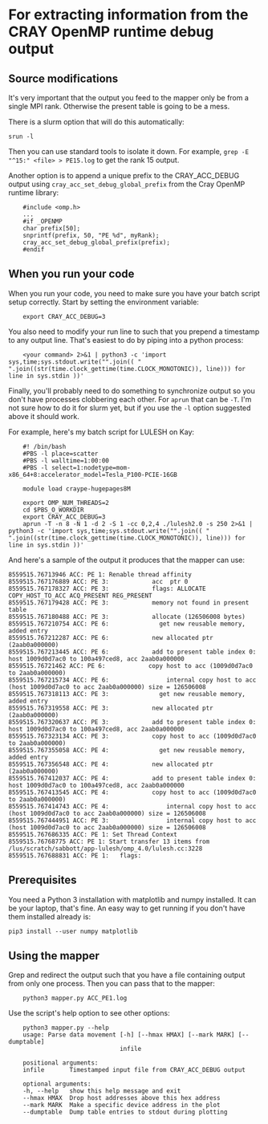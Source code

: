 For extracting information from the CRAY OpenMP runtime debug output
=======================================================================

Source modifications
----------------------
It's very important that the output you feed to the mapper only be from a single MPI rank. Otherwise the present table is going to be a mess. 

There is a slurm option that will do this automatically:
```
srun -l
```
Then you can use standard tools to isolate it down. For example, `grep -E "^15:" <file> > PE15.log` to get the rank 15 output. 

Another option is to append a unique prefix to the CRAY_ACC_DEBUG output using `cray_acc_set_debug_global_prefix` from the Cray OpenMP runtime library:

```
    #include <omp.h>
    ...
    #if _OPENMP
    char prefix[50];
    snprintf(prefix, 50, "PE %d", myRank);
    cray_acc_set_debug_global_prefix(prefix);
    #endif
```

When you run your code
-------------------------
When you run your code, you need to make sure you have your batch script setup correctly. Start by setting the environment variable:

```
    export CRAY_ACC_DEBUG=3
```

You also need to modify your run line to such that you prepend a timestamp to any output line. That's easiest to do by piping into a python process:

```
    <your command> 2>&1 | python3 -c 'import sys,time;sys.stdout.write("".join(( " ".join((str(time.clock_gettime(time.CLOCK_MONOTONIC)), line))) for line in sys.stdin ))'
```

Finally, you'll probably need to do something to synchronize output so you don't have processes clobbering each other. For `aprun` that can be `-T`. I'm not sure how to do it for slurm yet, but if you use the `-l` option suggested above it should work.

For example, here's my batch script for LULESH on Kay:

```
    #! /bin/bash
    #PBS -l place=scatter
    #PBS -l walltime=1:00:00
    #PBS -l select=1:nodetype=mom-x86_64+8:accelerator_model=Tesla_P100-PCIE-16GB

    module load craype-hugepages8M

    export OMP_NUM_THREADS=2
    cd $PBS_O_WORKDIR
    export CRAY_ACC_DEBUG=3
    aprun -T -n 8 -N 1 -d 2 -S 1 -cc 0,2,4 ./lulesh2.0 -s 250 2>&1 | python3 -c 'import sys,time;sys.stdout.write("".join(( " ".join((str(time.clock_gettime(time.CLOCK_MONOTONIC)), line))) for line in sys.stdin ))'
```

And here's a sample of the output it produces that the mapper can use:

```
8559515.76713946 ACC: PE 1: Renable thread affinity
8559515.767176889 ACC: PE 3:            acc  ptr 0
8559515.767178327 ACC: PE 3:            flags: ALLOCATE COPY_HOST_TO_ACC ACQ_PRESENT REG_PRESENT
8559515.767179428 ACC: PE 3:            memory not found in present table
8559515.767180488 ACC: PE 3:            allocate (126506008 bytes)
8559515.767210754 ACC: PE 6:              get new reusable memory, added entry
8559515.767212287 ACC: PE 6:            new allocated ptr (2aab0a000000)
8559515.767213445 ACC: PE 6:            add to present table index 0: host 1009d0d7ac0 to 100a497ced8, acc 2aab0a000000
8559515.76721462 ACC: PE 6:            copy host to acc (1009d0d7ac0 to 2aab0a000000)
8559515.767215734 ACC: PE 6:                internal copy host to acc (host 1009d0d7ac0 to acc 2aab0a000000) size = 126506008
8559515.767318113 ACC: PE 3:              get new reusable memory, added entry
8559515.767319558 ACC: PE 3:            new allocated ptr (2aab0a000000)
8559515.767320637 ACC: PE 3:            add to present table index 0: host 1009d0d7ac0 to 100a497ced8, acc 2aab0a000000
8559515.767323134 ACC: PE 3:            copy host to acc (1009d0d7ac0 to 2aab0a000000)
8559515.767355058 ACC: PE 4:              get new reusable memory, added entry
8559515.767356548 ACC: PE 4:            new allocated ptr (2aab0a000000)
8559515.767412037 ACC: PE 4:            add to present table index 0: host 1009d0d7ac0 to 100a497ced8, acc 2aab0a000000
8559515.767413545 ACC: PE 4:            copy host to acc (1009d0d7ac0 to 2aab0a000000)
8559515.767414743 ACC: PE 4:                internal copy host to acc (host 1009d0d7ac0 to acc 2aab0a000000) size = 126506008
8559515.767444951 ACC: PE 3:                internal copy host to acc (host 1009d0d7ac0 to acc 2aab0a000000) size = 126506008
8559515.767686335 ACC: PE 1: Set Thread Context
8559515.76768775 ACC: PE 1: Start transfer 13 items from /lus/scratch/sabbott/app-lulesh/omp_4.0/lulesh.cc:3228
8559515.767688831 ACC: PE 1:   flags:
```

Prerequisites
----------------
You need a Python 3 installation with matplotlib and numpy installed. It can be your laptop, that's fine. An easy way to get running if you don't have them installed already is:

```
pip3 install --user numpy matplotlib
```

Using the mapper
------------------
Grep and redirect the output such that you have a file containing output from only one process. Then you can pass that to the mapper:

```
    python3 mapper.py ACC_PE1.log
```
Use the script's help option to see other options:
```
    python3 mapper.py --help
    usage: Parse data movement [-h] [--hmax HMAX] [--mark MARK] [--dumptable]
                               infile

    positional arguments:
    infile       Timestamped input file from CRAY_ACC_DEBUG output

    optional arguments:
    -h, --help   show this help message and exit
    --hmax HMAX  Drop host addresses above this hex address
    --mark MARK  Make a specific device address in the plot
    --dumptable  Dump table entries to stdout during plotting
```
